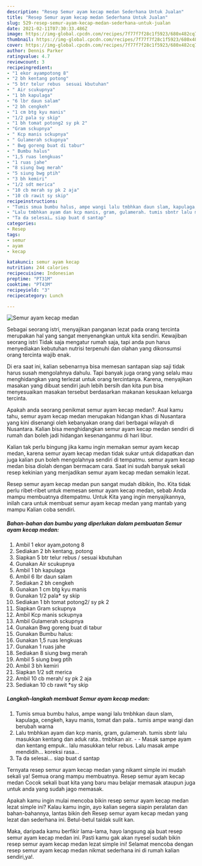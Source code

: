 ```yaml
---
description: "Resep Semur ayam kecap medan Sederhana Untuk Jualan"
title: "Resep Semur ayam kecap medan Sederhana Untuk Jualan"
slug: 529-resep-semur-ayam-kecap-medan-sederhana-untuk-jualan
date: 2021-02-11T07:30:33.486Z
image: https://img-global.cpcdn.com/recipes/7f77f7f28c1f5923/680x482cq70/semur-ayam-kecap-medan-foto-resep-utama.jpg
thumbnail: https://img-global.cpcdn.com/recipes/7f77f7f28c1f5923/680x482cq70/semur-ayam-kecap-medan-foto-resep-utama.jpg
cover: https://img-global.cpcdn.com/recipes/7f77f7f28c1f5923/680x482cq70/semur-ayam-kecap-medan-foto-resep-utama.jpg
author: Dennis Parker
ratingvalue: 4.7
reviewcount: 3
recipeingredient:
- "1 ekor ayampotong 8"
- "2 bh kentang potong"
- "5 btr telur rebus  sesuai kbutuhan"
- " Air scukupnya"
- "1 bh kapulaga"
- "6 lbr daun salam"
- "2 bh cengkeh"
- "1 cm btg kyu manis"
- "1/2 pala sy skip"
- "1 bh tomat potong2 sy pk 2"
- "Gram sckupnya"
- " Kcp manis sckupnya"
- " Gulamerah sckupnya"
- " Bwg goreng buat di tabur"
- " Bumbu halus"
- "1,5 ruas lengkuas"
- "1 ruas jahe"
- "8 siung bwg merah"
- "5 siung bwg ptih"
- "3 bh kemiri"
- "1/2 sdt merica"
- "10 cb merah sy pk 2 aja"
- "10 cb rawit sy skip"
recipeinstructions:
- "Tumis smua bumbu halus, ampe wangi lalu tmbhkan daun slam, kapulaga, cengkeh, kayu manis, tomat dan pala.. tumis ampe wangi dan berubah warna"
- "Lalu tmbhkan ayam dan kcp manis, gram, gulamerah. tumis sbntr lalu masukkan kentang dan aduk rata.. tmbhkan air.   Masak sampe ayam dan kentang empuk.. lalu masukkan telur rebus. Lalu masak ampe mendidih… koreksi rasa…"
- "Ta da selesai… siap buat d santap"
categories:
- Resep
tags:
- semur
- ayam
- kecap

katakunci: semur ayam kecap 
nutrition: 244 calories
recipecuisine: Indonesian
preptime: "PT31M"
cooktime: "PT43M"
recipeyield: "3"
recipecategory: Lunch

---
```



![Semur ayam kecap medan](https://img-global.cpcdn.com/recipes/7f77f7f28c1f5923/680x482cq70/semur-ayam-kecap-medan-foto-resep-utama.jpg)

Sebagai seorang istri, menyajikan panganan lezat pada orang tercinta merupakan hal yang sangat menyenangkan untuk kita sendiri. Kewajiban seorang istri Tidak saja mengatur rumah saja, tapi anda pun harus menyediakan kebutuhan nutrisi terpenuhi dan olahan yang dikonsumsi orang tercinta wajib enak.

Di era  saat ini, kalian sebenarnya bisa memesan santapan siap saji tidak harus susah mengolahnya dahulu. Tapi banyak juga orang yang selalu mau menghidangkan yang terlezat untuk orang tercintanya. Karena, menyajikan masakan yang dibuat sendiri jauh lebih bersih dan kita pun bisa menyesuaikan masakan tersebut berdasarkan makanan kesukaan keluarga tercinta. 



Apakah anda seorang penikmat semur ayam kecap medan?. Asal kamu tahu, semur ayam kecap medan merupakan hidangan khas di Nusantara yang kini disenangi oleh kebanyakan orang dari berbagai wilayah di Nusantara. Kalian bisa menghidangkan semur ayam kecap medan sendiri di rumah dan boleh jadi hidangan kesenanganmu di hari libur.

Kalian tak perlu bingung jika kamu ingin memakan semur ayam kecap medan, karena semur ayam kecap medan tidak sukar untuk didapatkan dan juga kalian pun boleh mengolahnya sendiri di tempatmu. semur ayam kecap medan bisa diolah dengan bermacam cara. Saat ini sudah banyak sekali resep kekinian yang menjadikan semur ayam kecap medan semakin lezat.

Resep semur ayam kecap medan pun sangat mudah dibikin, lho. Kita tidak perlu ribet-ribet untuk memesan semur ayam kecap medan, sebab Anda mampu membuatnya ditempatmu. Untuk Kita yang ingin menyajikannya, inilah cara untuk membuat semur ayam kecap medan yang mantab yang mampu Kalian coba sendiri.

<!--inarticleads1-->

##### Bahan-bahan dan bumbu yang diperlukan dalam pembuatan Semur ayam kecap medan:

1. Ambil 1 ekor ayam,potong 8
1. Sediakan 2 bh kentang, potong
1. Siapkan 5 btr telur rebus / sesuai kbutuhan
1. Gunakan  Air scukupnya
1. Ambil 1 bh kapulaga
1. Ambil 6 lbr daun salam
1. Sediakan 2 bh cengkeh
1. Gunakan 1 cm btg kyu manis
1. Gunakan 1/2 pala* sy skip
1. Sediakan 1 bh tomat potong2/ sy pk 2
1. Siapkan Gram sckupnya
1. Ambil  Kcp manis sckupnya
1. Ambil  Gulamerah sckupnya
1. Gunakan  Bwg goreng buat di tabur
1. Gunakan  Bumbu halus:
1. Gunakan 1,5 ruas lengkuas
1. Gunakan 1 ruas jahe
1. Sediakan 8 siung bwg merah
1. Ambil 5 siung bwg ptih
1. Ambil 3 bh kemiri
1. Siapkan 1/2 sdt merica
1. Ambil 10 cb merah/ sy pk 2 aja
1. Sediakan 10 cb rawit *sy skip




<!--inarticleads2-->

##### Langkah-langkah membuat Semur ayam kecap medan:

1. Tumis smua bumbu halus, ampe wangi lalu tmbhkan daun slam, kapulaga, cengkeh, kayu manis, tomat dan pala.. tumis ampe wangi dan berubah warna
1. Lalu tmbhkan ayam dan kcp manis, gram, gulamerah. tumis sbntr lalu masukkan kentang dan aduk rata.. tmbhkan air.  -  - Masak sampe ayam dan kentang empuk.. lalu masukkan telur rebus. Lalu masak ampe mendidih… koreksi rasa…
1. Ta da selesai… siap buat d santap




Ternyata resep semur ayam kecap medan yang nikamt simple ini mudah sekali ya! Semua orang mampu membuatnya. Resep semur ayam kecap medan Cocok sekali buat kita yang baru mau belajar memasak ataupun juga untuk anda yang sudah jago memasak.

Apakah kamu ingin mulai mencoba bikin resep semur ayam kecap medan lezat simple ini? Kalau kamu ingin, ayo kalian segera siapin peralatan dan bahan-bahannya, lantas bikin deh Resep semur ayam kecap medan yang lezat dan sederhana ini. Betul-betul taidak sulit kan. 

Maka, daripada kamu berfikir lama-lama, hayo langsung aja buat resep semur ayam kecap medan ini. Pasti kamu gak akan nyesel sudah bikin resep semur ayam kecap medan lezat simple ini! Selamat mencoba dengan resep semur ayam kecap medan nikmat sederhana ini di rumah kalian sendiri,ya!.


